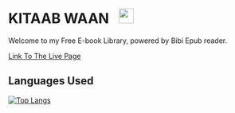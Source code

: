 
# KITAAB WAAN &nbsp; <img src="https://1k24bytes.github.io/Kitaabwaan/imgs/book-vector.png" width="30" height="30">

Welcome to my Free E-book Library, powered by Bibi Epub reader. 



<a href="https://1k24bytes.github.io/Kitaabwaan/">Link To The Live Page</a>
## Languages Used

[![Top Langs](https://github-readme-stats.vercel.app/api/top-langs/?username=1k24bytes&langs_count=8&layout=wide&theme=blue-green)](https://github.com/1k24bytes/Kitaabwaan)
